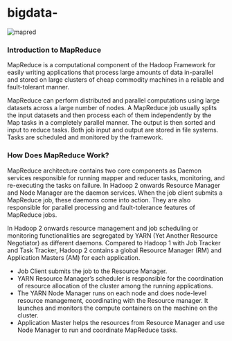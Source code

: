 # bigdata-
![mapred](https://user-images.githubusercontent.com/84274712/140618883-73d4dd2b-1751-4de5-bc19-eeb9126e54ce.PNG)

### Introduction to MapReduce
MapReduce is a computational component of the Hadoop Framework for easily writing applications that process large amounts of data in-parallel and stored on large clusters of cheap commodity machines in a reliable and fault-tolerant manner. 

MapReduce can perform distributed and parallel computations using large datasets across a large number of nodes. A MapReduce job usually splits the input datasets and then process each of them independently by the Map tasks in a completely parallel manner. The output is then sorted and input to reduce tasks. Both job input and output are stored in file systems. Tasks are scheduled and monitored by the framework.

### How Does MapReduce Work?
MapReduce architecture contains two core components as Daemon services responsible for running mapper and reducer tasks, monitoring, and re-executing the tasks on failure. In Hadoop 2 onwards Resource Manager and Node Manager are the daemon services. When the job client submits a MapReduce job, these daemons come into action. They are also responsible for parallel processing and fault-tolerance features of MapReduce jobs.

In Hadoop 2 onwards resource management and job scheduling or monitoring functionalities are segregated by YARN (Yet Another Resource Negotiator) as different daemons. Compared to Hadoop 1 with Job Tracker and Task Tracker, Hadoop 2 contains a global Resource Manager (RM) and Application Masters (AM) for each application.

- Job Client submits the job to the Resource Manager.
- YARN Resource Manager’s scheduler is responsible for the coordination of resource allocation of the cluster among the running applications.
- The YARN Node Manager runs on each node and does node-level resource management, coordinating with the Resource manager. It launches and monitors the compute containers on the machine on the cluster.
- Application Master helps the resources from Resource Manager and use Node Manager to run and coordinate MapReduce tasks.
